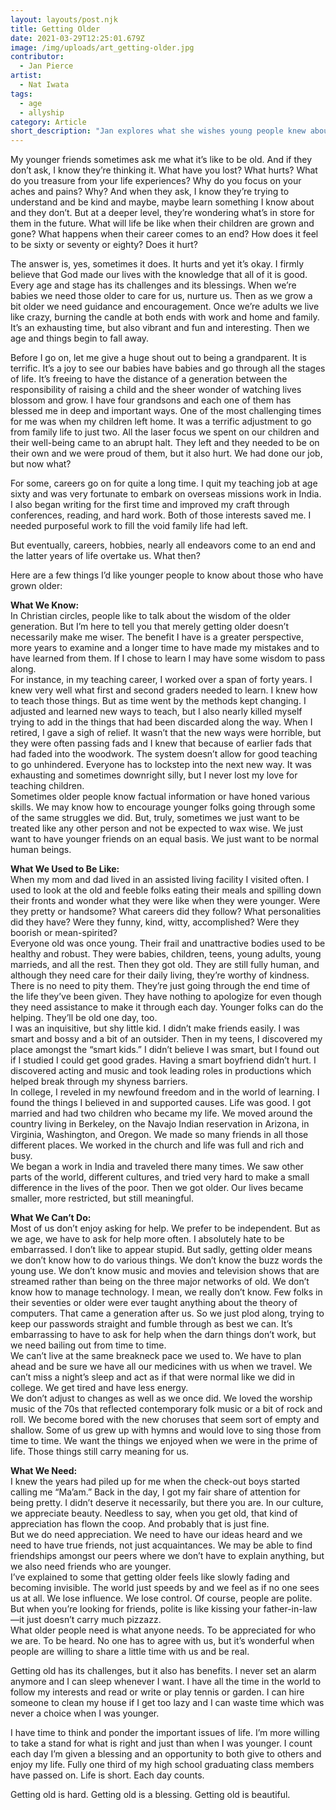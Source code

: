 ```yaml
---
layout: layouts/post.njk
title: Getting Older
date: 2021-03-29T12:25:01.679Z
image: /img/uploads/art_getting-older.jpg
contributor:
  - Jan Pierce
artist:
  - Nat Iwata
tags:
  - age
  - allyship
category: Article
short_description: "Jan explores what she wishes young people knew about older people. "
---
```

My younger friends sometimes ask me what it’s like to be old. And if they don’t ask, I know they’re thinking it. What have you lost? What hurts? What do you treasure from your life experiences? Why do you focus on your aches and pains? Why?
And when they ask, I know they’re trying to understand and be kind and maybe, maybe learn something I know about and they don’t. But at a deeper level, they’re wondering what’s in store for them in the future. What will life be like when their children are grown and gone? What happens when their career comes to an end? How does it feel to be sixty or seventy or eighty? Does it hurt? 

The answer is, yes, sometimes it does. It hurts and yet it’s okay. I firmly believe that God made our lives with the knowledge that all of it is good. Every age and stage has its challenges and its blessings. When we’re babies we need those older to care for us, nurture us. Then as we grow a bit older we need guidance and encouragement. Once we’re adults we live like crazy, burning the candle at both ends with work and home and family. It’s an exhausting time, but also vibrant and fun and interesting. Then we age and things begin to fall away. 

Before I go on, let me give a huge shout out to being a grandparent. It is terrific. It’s a joy to see our babies have babies and go through all the stages of life. It’s freeing to have the distance of a generation between the responsibility of raising a child and the sheer wonder of watching lives blossom and grow. I have four grandsons and each one of them has blessed me in deep and important ways.
One of the most challenging times for me was when my children left home. It was a terrific adjustment to go from family life to just two. All the laser focus we spent on our children and their well-being came to an abrupt halt. They left and they needed to be on their own and we were proud of them, but it also hurt. We had done our job, but now what? 

For some, careers go on for quite a long time. I quit my teaching job at age sixty and was very fortunate to embark on overseas missions work in India. I also began writing for the first time and improved my craft through conferences, reading, and hard work. Both of those interests saved me. I needed purposeful work to fill the void family life had left.

But eventually, careers, hobbies, nearly all endeavors come to an end and the latter years of life overtake us. What then?

Here are a few things I’d like younger people to know about those who have grown older:

**What We Know:**\
In Christian circles, people like to talk about the wisdom of the older generation. But I’m here to tell you that merely getting older doesn’t necessarily make me wiser. The benefit I have is a greater perspective, more years to examine and a longer time to have made my mistakes and to have learned from them. If I chose to learn I may have some wisdom to pass along.\
For instance, in my teaching career, I worked over a span of forty years. I knew very well what first and second graders needed to learn. I knew how to teach those things. But as time went by the methods kept changing. I adjusted and learned new ways to teach, but I also nearly killed myself trying to add in the things that had been discarded along the way. When I retired, I gave a sigh of relief. It wasn’t that the new ways were horrible, but they were often passing fads and I knew that because of earlier fads that had faded into the woodwork. The system doesn’t allow for good teaching to go unhindered. Everyone has to lockstep into the next new way. It was exhausting and sometimes downright silly, but I never lost my love for teaching children. \
Sometimes older people know factual information or have honed various skills. We may know how to encourage younger folks going through some of the same struggles we did. But, truly, sometimes we just want to be treated like any other person and not be expected to wax wise. We just want to have younger friends on an equal basis. We just want to be normal human beings.

**What We Used to Be Like:**\
When my mom and dad lived in an assisted living facility I visited often. I used to look at the old and feeble folks eating their meals and spilling down their fronts and wonder what they were like when they were younger. Were they pretty or handsome? What careers did they follow? What personalities did they have? Were they funny, kind, witty, accomplished? Were they boorish or mean-spirited? \
Everyone old was once young. Their frail and unattractive bodies used to be healthy and robust. They were babies, children, teens, young adults, young marrieds, and all the rest. Then they got old. They are still fully human, and although they need care for their daily living, they’re worthy of kindness. There is no need to pity them. They’re just going through the end time of the life they’ve been given. They have nothing to apologize for even though they need assistance to make it through each day. Younger folks can do the helping. They’ll be old one day, too.\
I was an inquisitive, but shy little kid. I didn’t make friends easily. I was smart and bossy and a bit of an outsider. Then in my teens, I discovered my place amongst the “smart kids.” I didn’t believe I was smart, but I found out if I studied I could get good grades. Having a smart boyfriend didn’t hurt. I discovered acting and music and took leading roles in productions which helped break through my shyness barriers. \
In college, I reveled in my newfound freedom and in the world of learning. I found the things I believed in and supported causes. Life was good. I got married and had two children who became my life. We moved around the country living in Berkeley, on the Navajo Indian reservation in Arizona, in Virginia, Washington, and Oregon. We made so many friends in all those different places. We worked in the church and life was full and rich and busy. \
We began a work in India and traveled there many times. We saw other parts of the world, different cultures, and tried very hard to make a small difference in the lives of the poor. Then we got older. Our lives became smaller, more restricted, but still meaningful.

**What We Can’t Do:**\
Most of us don’t enjoy asking for help. We prefer to be independent. But as we age, we have to ask for help more often. I absolutely hate to be embarrassed. I don’t like to appear stupid. But sadly, getting older means we don’t know how to do various things. We don’t know the buzz words the young use. We don’t know music and movies and television shows that are streamed rather than being on the three major networks of old. We don’t know how to manage technology. I mean, we really don’t know. Few folks in their seventies or older were ever taught anything about the theory of computers. That came a generation after us. So we just plod along, trying to keep our passwords straight and fumble through as best we can. It’s embarrassing to have to ask for help when the darn things don’t work, but we need bailing out from time to time.\
We can’t live at the same breakneck pace we used to. We have to plan ahead and be sure we have all our medicines with us when we travel. We can’t miss a night’s sleep and act as if that were normal like we did in college. We get tired and have less energy.\
We don’t adjust to changes as well as we once did. We loved the worship music of the 70s that reflected contemporary folk music or a bit of rock and roll. We become bored with the new choruses that seem sort of empty and shallow. Some of us grew up with hymns and would love to sing those from time to time. We want the things we enjoyed when we were in the prime of life. Those things still carry meaning for us.

**What We Need:**\
I knew the years had piled up for me when the check-out boys started calling me “Ma’am.” Back in the day, I got my fair share of attention for being pretty. I didn’t deserve it necessarily, but there you are. In our culture, we appreciate beauty. Needless to say, when you get old, that kind of appreciation has flown the coop. And probably that is just fine.\
But we do need appreciation. We need to have our ideas heard and we need to have true friends, not just acquaintances. We may be able to find friendships amongst our peers where we don’t have to explain anything, but we also need friends who are younger.\
I’ve explained to some that getting older feels like slowly fading and becoming invisible. The world just speeds by and we feel as if no one sees us at all. We lose influence. We lose control. Of course, people are polite. But when you’re looking for friends, polite is like kissing your father-in-law—it just doesn’t carry much pizzazz. \
What older people need is what anyone needs. To be appreciated for who we are. To be heard. No one has to agree with us, but it’s wonderful when people are willing to share a little time with us and be real. 

Getting old has its challenges, but it also has benefits. I never set an alarm anymore and I can sleep whenever I want. I have all the time in the world to follow my interests and read or write or play tennis or garden. I can hire someone to clean my house if I get too lazy and I can waste time which was never a choice when I was younger.

I have time to think and ponder the important issues of life. I’m more willing to take a stand for what is right and just than when I was younger. I count each day I’m given a blessing and an opportunity to both give to others and enjoy my life. Fully one third of my high school graduating class members have passed on. Life is short. Each day counts.

Getting old is hard. Getting old is a blessing. Getting old is beautiful.
